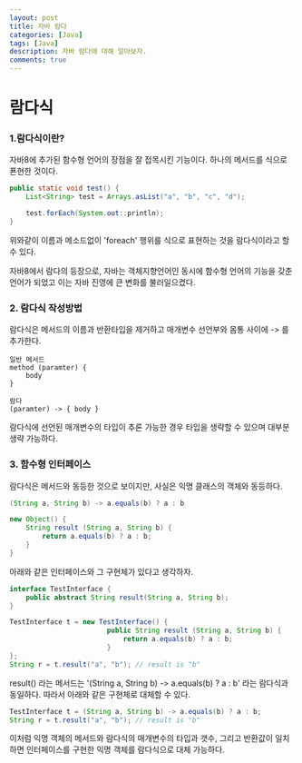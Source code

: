 ```yaml
---
layout: post
title: 자바 람다
categories: [Java]
tags: [Java]
description: 자바 람다에 대해 알아보자.
comments: true
---
```

# **람다식**
### 1.람다식이란?
자바8에 추가된 함수형 언어의 장점을 잘 접목시킨 기능이다. 하나의 메서드를 식으로 푠현한 것이다.  
```java
public static void test() {
    List<String> test = Arrays.asList("a", "b", "c", "d");

    test.forEach(System.out::println);
}
```  
위와같이 이름과 메소드없이 'foreach' 행위를 식으로 표현하는 것을 람다식이라고 할수 있다.  

자바8에서 람다의 등장으로, 자바는 객체지향언어인 동시에 함수형 언어의 기능을 갖춘 언어가 되었고 이는 자바 진영에 큰 변화를 불러일으켰다.

### 2. 람다식 작성방법  
람다식은 메서드의 이름과 반환타입을 제거하고 매개변수 선언부와 몸통 사이에 -> 를 추가한다.  
```
일반 메서드
method (paramter) {
    body
}

람다
(paramter) -> { body }
```  
람다식에 선언된 매개변수의 타입이 추론 가능한 경우 타입을 생략할 수 있으며 대부분 생략 가능하다.   

### 3. 함수형 인터페이스  
람다식은 메서드와 동등한 것으로 보이지만, 사실은 익명 클래스의 객체와 동등하다.
```java
(String a, String b) -> a.equals(b) ? a : b

new Object() {
    String result (String a, String b) {
        return a.equals(b) ? a : b;
    }
}
```  
아래와 같은 인터페이스와 그 구현체가 있다고 생각하자.
```java
interface TestInterface {
    public abstract String result(String a, String b);
}

TestInterface t = new TestInterface() {
                        public String result (String a, String b) {
                            return a.equals(b) ? a : b;
                        }
};
String r = t.result("a", "b"); // result is "b"
```
result() 라는 메서드는 '(String a, String b) -> a.equals(b) ? a : b' 라는 람다식과 동일하다. 따라서 아래와 같은 구현체로 대체할 수 있다.
```java
TestInterface t = (String a, String b) -> a.equals(b) ? a : b;
String r = t.result("a", "b"); // result is "b"
```  
이처럼 익명 객체의 메서드와 람다식의 매개변수의 타입과 갯수, 그리고 반환값이 일치하면 인터페이스를 구현한 익명 객체를 람다식으로 대체 가능하다. 

